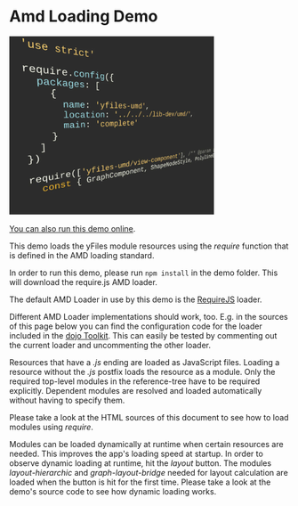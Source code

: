 # Amd Loading Demo

<img src="../../resources/image/amdloading.png" alt="demo-thumbnail" height="320"/>

[You can also run this demo online](https://live.yworks.com/demos/loading/amdloading/index.html).

This demo loads the yFiles module resources using the _require_ function that is defined in the AMD loading standard.

In order to run this demo, please run `npm install` in the demo folder. This will download the require.js AMD loader.

The default AMD Loader in use by this demo is the [RequireJS](https://requirejs.org/) loader.

Different AMD Loader implementations should work, too. E.g. in the sources of this page below you can find the configuration code for the loader included in the [dojo Toolkit](https://dojotoolkit.org/). This can easily be tested by commenting out the current loader and uncommenting the other loader.

Resources that have a _.js_ ending are loaded as JavaScript files. Loading a resource without the _.js_ postfix loads the resource as a module. Only the required top-level modules in the reference-tree have to be required explicitly. Dependent modules are resolved and loaded automatically without having to specify them.

Please take a look at the HTML sources of this document to see how to load modules using _require_.

Modules can be loaded dynamically at runtime when certain resources are needed. This improves the app's loading speed at startup. In order to observe dynamic loading at runtime, hit the _layout_ button. The modules _layout-hierarchic_ and _graph-layout-bridge_ needed for layout calculation are loaded when the button is hit for the first time. Please take a look at the demo's source code to see how dynamic loading works.
